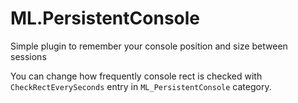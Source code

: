 # ML.PersistentConsole
Simple plugin to remember your console position and size between sessions

You can change how frequently console rect is checked with `CheckRectEverySeconds` entry in `ML_PersistentConsole` category.
